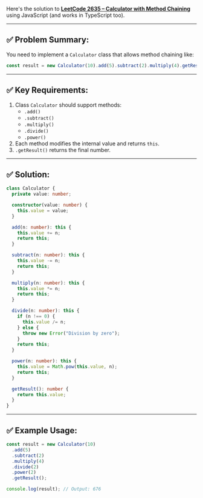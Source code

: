 Here's the solution to [**LeetCode 2635 – Calculator with Method Chaining**](https://leetcode.com/problems/calculator-with-method-chaining/description/?envType=study-plan-v2&envId=30-days-of-javascript) using JavaScript (and works in TypeScript too).

---

## ✅ Problem Summary:

You need to implement a `Calculator` class that allows method chaining like:

```js
const result = new Calculator(10).add(5).subtract(2).multiply(4).getResult(); // 52
```

---

## ✅ Key Requirements:

1. Class `Calculator` should support methods:
   - `.add()`
   - `.subtract()`
   - `.multiply()`
   - `.divide()`
   - `.power()`
2. Each method modifies the internal value and returns `this`.
3. `.getResult()` returns the final number.

---

## ✅ Solution:

```ts
class Calculator {
  private value: number;

  constructor(value: number) {
    this.value = value;
  }

  add(n: number): this {
    this.value += n;
    return this;
  }

  subtract(n: number): this {
    this.value -= n;
    return this;
  }

  multiply(n: number): this {
    this.value *= n;
    return this;
  }

  divide(n: number): this {
    if (n !== 0) {
      this.value /= n;
    } else {
      throw new Error("Division by zero");
    }
    return this;
  }

  power(n: number): this {
    this.value = Math.pow(this.value, n);
    return this;
  }

  getResult(): number {
    return this.value;
  }
}
```

---

## ✅ Example Usage:

```ts
const result = new Calculator(10)
  .add(5)
  .subtract(2)
  .multiply(4)
  .divide(2)
  .power(2)
  .getResult();

console.log(result); // Output: 676
```
